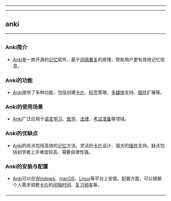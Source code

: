 # 
___
___
## anki
___
## 
### Anki简介
- [Anki](https://zh.wikipedia.org/wiki/Anki)是一款开源的[记忆](https://zh.wikipedia.org/wiki/记忆)软件，基于[间隔重复](https://zh.wikipedia.org/wiki/间隔重复)的原理，帮助用户更有效地记忆信息。
###  
### Anki的功能
- [Anki](https://zh.wikipedia.org/wiki/Anki)提供了多种功能，包括创建[卡片](https://zh.wikipedia.org/wiki/卡片)、[标签](https://zh.wikipedia.org/wiki/标签)管理、[多媒体](https://zh.wikipedia.org/wiki/多媒体)支持、[插件](https://zh.wikipedia.org/wiki/插件)扩展等。
###  
### Anki的使用场景
- [Anki](https://zh.wikipedia.org/wiki/Anki)广泛应用于[语言学习](https://zh.wikipedia.org/wiki/语言学习)、[医学](https://zh.wikipedia.org/wiki/医学)、[法律](https://zh.wikipedia.org/wiki/法律)、[考试准备](https://zh.wikipedia.org/wiki/考试准备)等领域。
###  
### Anki的优缺点
- [Anki](https://zh.wikipedia.org/wiki/Anki)的优点包括高效的[记忆](https://zh.wikipedia.org/wiki/记忆)方法、灵活的[卡片](https://zh.wikipedia.org/wiki/卡片)设计、强大的[插件](https://zh.wikipedia.org/wiki/插件)支持。缺点包括初学者上手难度较高、需要自律性强。
###  
### Anki的安装与配置
- [Anki](https://zh.wikipedia.org/wiki/Anki)可以在[Windows](https://zh.wikipedia.org/wiki/Windows)、[macOS](https://zh.wikipedia.org/wiki/macOS)、[Linux](https://zh.wikipedia.org/wiki/Linux)等平台上安装。配置方面，可以根据个人需求调整[卡片](https://zh.wikipedia.org/wiki/卡片)的[间隔时间](https://zh.wikipedia.org/wiki/间隔时间)、[复习频率](https://zh.wikipedia.org/wiki/复习频率)等。
### 
___

